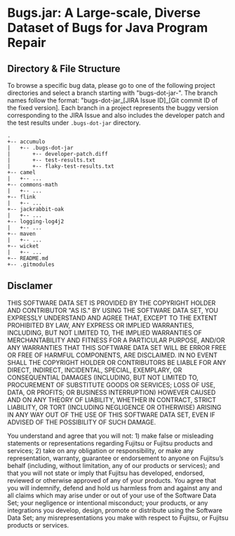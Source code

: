 # Bugs.jar: A Large-scale, Diverse Dataset of Bugs for Java Program Repair

## Directory & File Structure
To browse a specific bug data, please go to one of the following project directories and select a branch starting with "bugs-dot-jar-".  The branch names follow the format: "bugs-dot-jar\_\[JIRA Issue ID\]\_\[Git commit ID of the fixed version\].  Each branch in a project represents the buggy version corresponding to the JIRA Issue and also includes the developer patch and the test results under `.bugs-dot-jar` directory.
```
.
+-- accumulo
|   +-- .bugs-dot-jar
|       +-- developer-patch.diff
|       +-- test-results.txt
|       +-- flaky-test-results.txt
+-- camel
|   +-- ...
+-- commons-math
|   +-- ...
+-- flink
|   +-- ...
+-- jackrabbit-oak
|   +-- ...
+-- logging-log4j2
|   +-- ...
+-- maven
|   +-- ...
+-- wicket
|   +-- ...
+-- README.md
+-- .gitmodules
```

## Disclamer
THIS SOFTWARE DATA SET IS PROVIDED BY THE COPYRIGHT HOLDER AND CONTRIBUTOR "AS IS." BY USING THE SOFTWARE DATA SET, YOU EXPRESSLY UNDERSTAND AND AGREE THAT, EXCEPT TO THE EXTENT PROHIBITED BY LAW, ANY EXPRESS OR IMPLIED WARRANTIES, INCLUDING, BUT NOT LIMITED TO, THE IMPLIED WARRANTIES OF MERCHANTABILITY AND FITNESS FOR A PARTICULAR PURPOSE, AND/OR ANY WARRANTIES THAT THIS SOFTWARE DATA SET WILL BE ERROR FREE OR FREE OF HARMFUL COMPONENTS, ARE DISCLAIMED. IN NO EVENT SHALL THE COPYRIGHT HOLDER OR CONTRIBUTORS BE LIABLE FOR ANY DIRECT, INDIRECT, INCIDENTAL, SPECIAL, EXEMPLARY, OR CONSEQUENTIAL DAMAGES (INCLUDING, BUT NOT LIMITED TO, PROCUREMENT OF SUBSTITUTE GOODS OR SERVICES; LOSS OF USE, DATA, OR PROFITS; OR BUSINESS INTERRUPTION) HOWEVER CAUSED AND ON ANY THEORY OF LIABILITY, WHETHER IN CONTRACT, STRICT LIABILITY, OR TORT (INCLUDING NEGLIGENCE OR OTHERWISE) ARISING IN ANY WAY OUT OF THE USE OF THIS SOFTWARE DATA SET, EVEN IF ADVISED OF THE POSSIBILITY OF SUCH DAMAGE.

You understand and agree that you will not: 1) make false or misleading statements or representations regarding Fujitsu or Fujitsu products and services; 2) take on any obligation or responsibility, or make any representation, warranty, guarantee or endorsement to anyone on Fujitsu’s behalf (including, without limitation, any of our products or services); and that you will not state or imply that Fujitsu has developed, endorsed, reviewed or otherwise approved of any of your products.  You agree that you will indemnify, defend and hold us harmless from and against any and all claims which may arise under or out of your use of the Software Data Set; your negligence or intentional misconduct; your products, or any integrations you develop, design, promote or distribute using the Software Data Set; any misrepresentations you make with respect to Fujitsu, or Fujitsu products or services.
